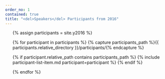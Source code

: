 ```yaml
---
order_no: 1
contained: true
title: "<del>Speakers</del> Participants from 2016"
---
```


<ol class="participants-list">

{% assign participants = site.y2016 %}

{% for participant in participants %}
 {% capture participants_path %}{{ participants.relative_directory }}/participants/{% endcapture %}

 {% if participant.relative_path contains participants_path %}
  {% include participant-list-item.md participant=participant  %}
 {% endif %}

{% endfor %}

</ol>

